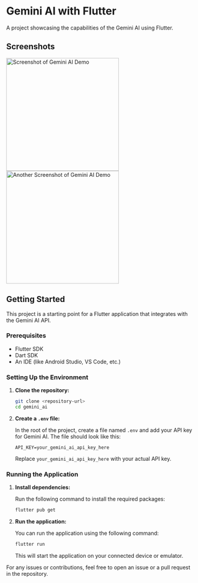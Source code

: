 # Gemini AI with Flutter

A project showcasing the capabilities of the Gemini AI using Flutter.

## Screenshots

<img src="https://github.com/ravindravala/flutter_gemini_ai/blob/main/screenshots/Screenshot%202024-10-26%20at%204.23.39%E2%80%AFPM.png" alt="Screenshot of Gemini AI Demo" width="300"/><img src="https://github.com/ravindravala/flutter_gemini_ai/blob/main/screenshots/Screenshot%202024-10-26%20at%204.24.25%E2%80%AFPM.png" alt="Another Screenshot of Gemini AI Demo" width="300"/>

## Getting Started

This project is a starting point for a Flutter application that integrates with the Gemini AI API.

### Prerequisites

- Flutter SDK
- Dart SDK
- An IDE (like Android Studio, VS Code, etc.)

### Setting Up the Environment

1. **Clone the repository:**

   ```bash
   git clone <repository-url>
   cd gemini_ai
   ```

2. **Create a `.env` file:**

   In the root of the project, create a file named `.env` and add your API key for Gemini AI. The file should look like this:

   ```env
   API_KEY=your_gemini_ai_api_key_here
   ```

   Replace `your_gemini_ai_api_key_here` with your actual API key.

### Running the Application

1. **Install dependencies:**

   Run the following command to install the required packages:

   ```bash
   flutter pub get
   ```

2. **Run the application:**

   You can run the application using the following command:

   ```bash
   flutter run
   ```

   This will start the application on your connected device or emulator.


For any issues or contributions, feel free to open an issue or a pull request in the repository.
